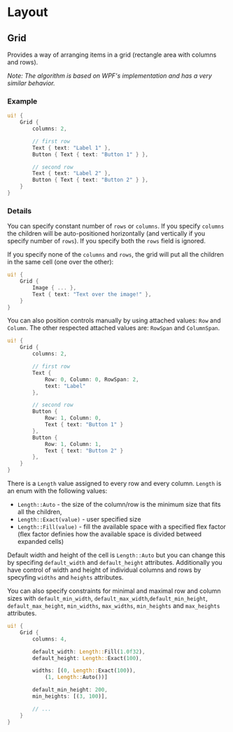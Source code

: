 # Layout

## Grid

Provides a way of arranging items in a grid (rectangle area with columns and rows).

_Note: The algorithm is based on WPF's implementation and has a very similar behavior._

### Example

```rust
ui! {
    Grid {
        columns: 2,

        // first row
        Text { text: "Label 1" },
        Button { Text { text: "Button 1" } },

        // second row
        Text { text: "Label 2" },
        Button { Text { text: "Button 2" } },
    }
}
```

### Details

You can specify constant number of `rows` or `columns`. If you specify `columns` the children will be auto-positioned horizontally (and vertically if you specify number of `rows`). If you specify both the `rows` field is ignored. 

If you specify none of the `columns` and `rows`, the grid will put all the children in the same cell (one over the other):

```rust
ui! {
    Grid {
        Image { ... },
        Text { text: "Text over the image!" },
    }
}
```

You can also position controls manually by using attached values: `Row` and `Column`. The other respected attached values are: `RowSpan` and `ColumnSpan`.

```rust
ui! {
    Grid {
        columns: 2,

        // first row
        Text {
            Row: 0, Column: 0, RowSpan: 2,
            text: "Label"
        },

        // second row
        Button {
            Row: 1, Column: 0,
            Text { text: "Button 1" }
        },
        Button {
            Row: 1, Column: 1,
            Text { text: "Button 2" }
        },
    }
}
```

There is a `Length` value assigned to every row and every column. `Length` is an enum with the following values:

* `Length::Auto` - the size of the column/row is the minimum size that fits all the children,
* `Length::Exact(value)` - user specified size
* `Length::Fill(value)` - fill the available space with a specified flex factor (flex factor definies how the available space is divided betweed expanded cells)

Default width and height of the cell is `Length::Auto` but you can change this by specifing `default_width` and `default_height` attributes. Additionally you have control of width and height of individual columns and rows by specyfing `widths` and `heights` attributes.

You can also specify constraints for minimal and maximal row and column sizes with `default_min_width`, `default_max_width`,`default_min_height`, `default_max_height`, `min_widths`, `max_widths`, `min_heights` and `max_heights` attributes.

```rust
ui! {
    Grid {
        columns: 4,

        default_width: Length::Fill(1.0f32),
        default_height: Length::Exact(100),

        widths: [(0, Length::Exact(100)),
            (1, Length::Auto())]

        default_min_height: 200,
        min_heights: [(3, 100)],

        // ...
    }
}
```
